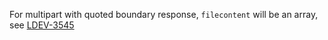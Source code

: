 For multipart with quoted boundary response, `filecontent` will be an array, see [LDEV-3545](https://luceeserver.atlassian.net/browse/LDEV-3545)